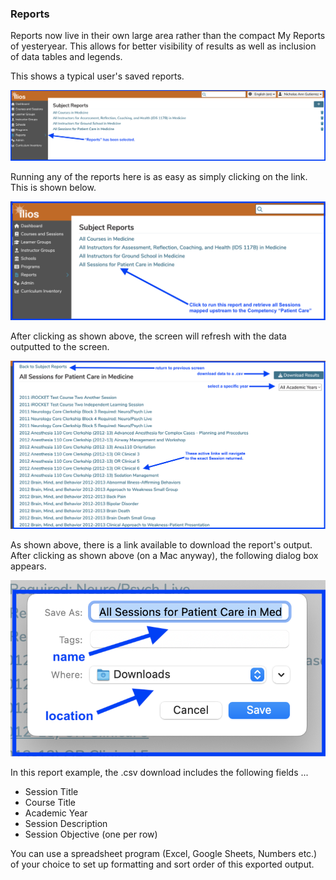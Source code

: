 ### Reports
Reports now live in their own large area rather than the compact My Reports of yesteryear. This allows for better visibility of results as well as inclusion of data tables and legends.

This shows a typical user's saved reports.

![Saved reports](../images/reports/user_saved_reports.png)

Running any of the reports here is as easy as simply clicking on the link. This is shown below.

![Run any report](../images/reports/run_report.png)

After clicking as shown above, the screen will refresh with the data outputted to the screen. 

![Data displayed](../images/reports/report_with_data.png)

As shown above, there is a link available to download the report's output. After clicking as shown above (on a Mac anyway), the following dialog box appears. 

![Download link shown](../images/reports/download_report_data.png)

In this report example, the .csv download includes the following fields ...

* Session Title 
* Course Title 
* Academic Year
* Session Description
* Session Objective (one per row)

You can use a spreadsheet program (Excel, Google Sheets, Numbers etc.) of your choice to set up formatting and sort order of this exported output.
